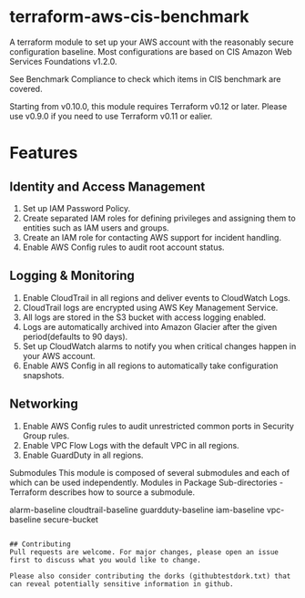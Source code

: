 # terraform-aws-cis-benchmark

A terraform module to set up your AWS account with the reasonably secure configuration baseline. Most configurations are based on CIS Amazon Web Services Foundations v1.2.0.

See Benchmark Compliance to check which items in CIS benchmark are covered.

Starting from v0.10.0, this module requires Terraform v0.12 or later. Please use v0.9.0 if you need to use Terraform v0.11 or ealier.

# Features

## Identity and Access Management
1. Set up IAM Password Policy.
2. Create separated IAM roles for defining privileges and assigning them to entities such as IAM users and groups.
3. Create an IAM role for contacting AWS support for incident handling.
4. Enable AWS Config rules to audit root account status.

## Logging & Monitoring
1. Enable CloudTrail in all regions and deliver events to CloudWatch Logs.
2. CloudTrail logs are encrypted using AWS Key Management Service.
3. All logs are stored in the S3 bucket with access logging enabled.
4. Logs are automatically archived into Amazon Glacier after the given period(defaults to 90 days).
5. Set up CloudWatch alarms to notify you when critical changes happen in your AWS account.
6. Enable AWS Config in all regions to automatically take configuration snapshots.

## Networking
1. Enable AWS Config rules to audit unrestricted common ports in Security Group rules.
2. Enable VPC Flow Logs with the default VPC in all regions.
3. Enable GuardDuty in all regions.
 
Submodules
This module is composed of several submodules and each of which can be used independently. Modules in Package Sub-directories - Terraform describes how to source a submodule.

alarm-baseline
cloudtrail-baseline
guardduty-baseline
iam-baseline
vpc-baseline
secure-bucket
```

## Contributing
Pull requests are welcome. For major changes, please open an issue first to discuss what you would like to change.

Please also consider contributing the dorks (githubtestdork.txt) that can reveal potentially sensitive information in github.

